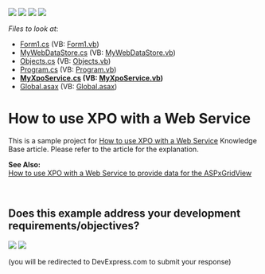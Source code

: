 <!-- default badges list -->
![](https://img.shields.io/endpoint?url=https://codecentral.devexpress.com/api/v1/VersionRange/128586413/24.2.1%2B)
[![](https://img.shields.io/badge/Open_in_DevExpress_Support_Center-FF7200?style=flat-square&logo=DevExpress&logoColor=white)](https://supportcenter.devexpress.com/ticket/details/E569)
[![](https://img.shields.io/badge/📖_How_to_use_DevExpress_Examples-e9f6fc?style=flat-square)](https://docs.devexpress.com/GeneralInformation/403183)
[![](https://img.shields.io/badge/💬_Leave_Feedback-feecdd?style=flat-square)](#does-this-example-address-your-development-requirementsobjectives)
<!-- default badges end -->
<!-- default file list -->
*Files to look at*:

* [Form1.cs](./CS/TestApplication/Form1.cs) (VB: [Form1.vb](./VB/TestApplication/Form1.vb))
* [MyWebDataStore.cs](./CS/TestApplication/MyWebDataStore.cs) (VB: [MyWebDataStore.vb](./VB/TestApplication/MyWebDataStore.vb))
* [Objects.cs](./CS/TestApplication/Objects.cs) (VB: [Objects.vb](./VB/TestApplication/Objects.vb))
* [Program.cs](./CS/TestApplication/Program.cs) (VB: [Program.vb](./VB/TestApplication/Program.vb))
* **[MyXpoService.cs](./CS/XpoGate/App_Code/MyXpoService.cs) (VB: [MyXpoService.vb](./VB/XpoGate/App_Code/MyXpoService.vb))**
* [Global.asax](./CS/XpoGate/Global.asax) (VB: [Global.asax](./VB/XpoGate/Global.asax))
<!-- default file list end -->
# How to use XPO with a Web Service


<p>This is a sample project for <a href="https://www.devexpress.com/Support/Center/p/AK3911">How to use XPO with a Web Service</a> Knowledge Base article. Please refer to the article for the explanation.</p><p><strong>See Also:</strong><br />
<a href="https://www.devexpress.com/Support/Center/p/E2515">How to use XPO with a Web Service to provide data for the ASPxGridView</a></p>

<br/>


<!-- feedback -->
## Does this example address your development requirements/objectives?

[<img src="https://www.devexpress.com/support/examples/i/yes-button.svg"/>](https://www.devexpress.com/support/examples/survey.xml?utm_source=github&utm_campaign=XPO_how-to-use-xpo-with-a-web-service-e569&~~~was_helpful=yes) [<img src="https://www.devexpress.com/support/examples/i/no-button.svg"/>](https://www.devexpress.com/support/examples/survey.xml?utm_source=github&utm_campaign=XPO_how-to-use-xpo-with-a-web-service-e569&~~~was_helpful=no)

(you will be redirected to DevExpress.com to submit your response)
<!-- feedback end -->
